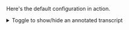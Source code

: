 <script setup>
import { NuAsciinemaPlayer } from "@nolebase/ui-asciinema";
import "asciinema-player/dist/bundle/asciinema-player.css";
</script>

Here's the default configuration in action.

<!-- DUPE hometown-prompt@v4 README.md hometown-prompt-docs@v4 docs/parts/screencast.md, zsh-transient-prompt@v1 docs/parts/screencast.md -->
<details><summary>Toggle to show/hide an annotated transcript</summary>

```shell
mkdir -p repo/child/grandchild/great-grandchild
cd repo

# cwd changes to current dir
# previous prompt simplifies: cwd has only one segment

git init

# cwd changes to underline Git repo root; Git branch and its appear

cd child

# cwd changes to current dir. segments start at repo root's parent

cd grandchild

# cwd changes as before
# previous prompt simplifies: cwd starts at the repo root

cd great-grandchild

# cwd changes. shows at most repo root's parent, repo root, ellipsis, cwd parent, cwd

git init

# cwd changes to underlined repo root, and parent

touch x y

# Git status changes

git add -A

# Git status changes, Git branch color changes

git commit -m first

# Git status changes, Git branch color changes

git switch -c feature

# Git branch changes, Git branch color changes

echo wip >> x

# Git status changes, Git branch color changes

git stash

# Git stash appears, Git status changes, Git branch color changes

echo a >> x

# Git status changes

rm y

# Git status changes

git add .

# Git status changes

git commit -m second

# Git status changes, Git branch color changes

git stash drop

# Git stash disappears

git switch main

# Git branch changes

echo b >> x

# Git status changes, Git branch color changes

git commit -am third

# Git status changes, Git branch color changes

git rebase @ feature

# Git HEAD changes, Git HEAD color changes, Git status changes, Git action appears, prompt character color changes

git checkout —ours x

# Git status changes, Git action appears, prompt character color changes

git add x

# Git HEAD changes, Git HEAD color changes, Git status changes, Git action appears

git rebase —continue —no-edit
```

</details>

<NuAsciinemaPlayer
  src="/hometown-prompt-v4-demo.cast"
  :preload="true"
  controls="auto"
  cols="95"
  rows="20"
  terminal-font-size="16px"
  poster="npt:0:01"
  speed="1.5"
/>
